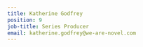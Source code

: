 ```yaml
---
title: Katherine Godfrey
position: 9
job-title: Series Producer
email: katherine.godfrey@we-are-novel.com
---
```


